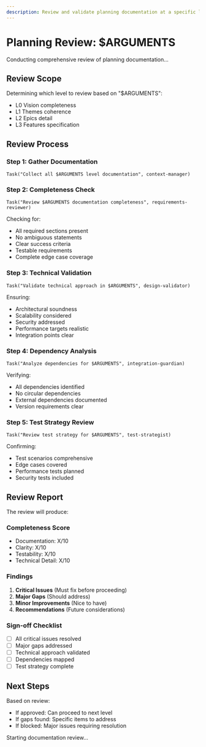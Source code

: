 ```yaml
---
description: Review and validate planning documentation at a specific level
---
```


# Planning Review: $ARGUMENTS

Conducting comprehensive review of planning documentation...

## Review Scope

Determining which level to review based on "$ARGUMENTS":
- L0 Vision completeness
- L1 Themes coherence
- L2 Epics detail
- L3 Features specification

## Review Process

### Step 1: Gather Documentation

```
Task("Collect all $ARGUMENTS level documentation", context-manager)
```

### Step 2: Completeness Check

```
Task("Review $ARGUMENTS documentation completeness", requirements-reviewer)
```

Checking for:
- All required sections present
- No ambiguous statements
- Clear success criteria
- Testable requirements
- Complete edge case coverage

### Step 3: Technical Validation

```
Task("Validate technical approach in $ARGUMENTS", design-validator)
```

Ensuring:
- Architectural soundness
- Scalability considered
- Security addressed
- Performance targets realistic
- Integration points clear

### Step 4: Dependency Analysis

```
Task("Analyze dependencies for $ARGUMENTS", integration-guardian)
```

Verifying:
- All dependencies identified
- No circular dependencies
- External dependencies documented
- Version requirements clear

### Step 5: Test Strategy Review

```
Task("Review test strategy for $ARGUMENTS", test-strategist)
```

Confirming:
- Test scenarios comprehensive
- Edge cases covered
- Performance tests planned
- Security tests included

## Review Report

The review will produce:

### Completeness Score
- Documentation: X/10
- Clarity: X/10
- Testability: X/10
- Technical Detail: X/10

### Findings
1. **Critical Issues** (Must fix before proceeding)
2. **Major Gaps** (Should address)
3. **Minor Improvements** (Nice to have)
4. **Recommendations** (Future considerations)

### Sign-off Checklist
- [ ] All critical issues resolved
- [ ] Major gaps addressed
- [ ] Technical approach validated
- [ ] Dependencies mapped
- [ ] Test strategy complete

## Next Steps

Based on review:
- If approved: Can proceed to next level
- If gaps found: Specific items to address
- If blocked: Major issues requiring resolution

Starting documentation review...